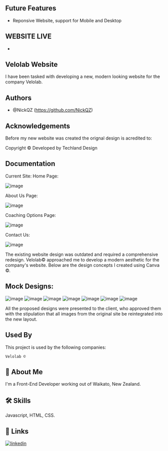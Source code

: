 ## Future Features

- Reponsive Website, support for Mobile and Desktop

## WEBSITE LIVE

- 
  
## Velolab Website

I have been tasked with developing a new, modern looking website for the company Velolab.

## Authors

- @NickQZ (https://github.com/NickQZ)

## Acknowledgements

Before my new website was created the orignal design is acredited to:

Copyright © Developed by Techland Design

## Documentation

Current Site: Home Page:

![image](https://github.com/user-attachments/assets/803e6e68-528c-4dba-86c2-43132dfe223a)



About Us Page:

![image](https://github.com/user-attachments/assets/f41daf50-743c-4596-8674-927fba700e91)



Coaching Options Page:

![image](https://github.com/user-attachments/assets/efc15bae-ba36-4823-a972-fb775ba6feb2)


Contact Us:

![image](https://github.com/user-attachments/assets/e9c7c6f1-6265-455a-b049-9e79cf0132ba)


The existing website design was outdated and required a comprehensive redesign. Velolab© approached me to develop a modern aesthetic for the company's website. Below are the design concepts I created using Canva ©.

## Mock Designs:

![image](https://github.com/user-attachments/assets/334a5d37-2bf1-46a4-8721-559fe4044872)
![image](https://github.com/user-attachments/assets/4d83526d-7e65-4386-a43e-b9c46367e26a)
![image](https://github.com/user-attachments/assets/8c8620d2-d808-4948-b021-c993b5360612)
![image](https://github.com/user-attachments/assets/eea56f07-8d0b-4123-8561-59f5b5fb6f06)
![image](https://github.com/user-attachments/assets/20ea5f99-5f12-4973-a0e6-32f32ba7bda1)
![image](https://github.com/user-attachments/assets/554a3d13-2449-42c3-8dbe-cfdcbe1d389b)
![image](https://github.com/user-attachments/assets/152bc6ba-be51-4021-8d6a-d1584da46487)


All the proposed designs were presented to the client, who approved them with the stipulation that all images from the original site be reintegrated into the new layout.

    

## Used By

This project is used by the following companies:

    Velolab ©

## 🚀 About Me

I'm a Front-End Developer working out of Waikato, New Zealand.

## 🛠 Skills

Javascript, HTML, CSS.

## 🔗 Links

[![linkedin](https://img.shields.io/badge/linkedin-0A66C2?style=for-the-badge&logo=linkedin&logoColor=white)](https://www.linkedin.com/in/nicholas-jones-822283260/)

